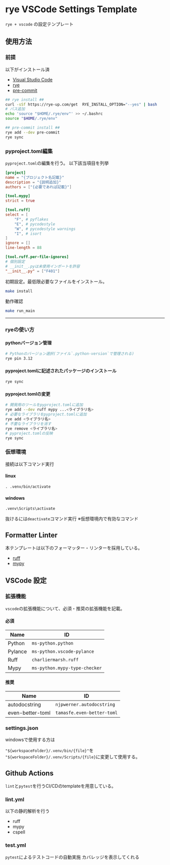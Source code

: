 # rye VSCode Settings Template

`rye + vscode` の設定テンプレート

## 使用方法

### 前提

以下がインストール済

- [Visual Studio Code](https://code.visualstudio.com/)
- [rye](https://github.com/mitsuhiko/rye)
- [pre-commit](https://pre-commit.com/index.html)

```bash
## rye install ##
curl -sSf https://rye-up.com/get  RYE_INSTALL_OPTION="--yes" | bash
# パス追加
echo 'source "$HOME/.rye/env"' >> ~/.bashrc
source "$HOME/.rye/env"

## pre-commit install ##
rye add --dev pre-commit
rye sync
```

### pyproject.toml編集

`pyproject.toml`の編集を行う。
以下該当項目を列挙

```toml
[project]
name = "{プロジェクト名記載}"
description = "{説明追加}"
authors = ["{必要であれば記載}"]

[tool.mypy]
strict = true

[tool.ruff]
select = [
    "F", # pyflakes
    "E", # pycodestyle
    "W", # pycodestyle warnings
    "I", # isort
]
ignore = []
line-length = 88

[tool.ruff.per-file-ignores]
# 個別設定
# __init__.pyは未使用インポートを許容
"__init__.py" = ["F401"]
```

初期設定。最低限必要なファイルをインストール。

```bash
make install
```

動作確認

```bash
make run_main
```

---

### ryeの使い方

#### pythonバージョン管理

```bash
# Pythonのバージョン選択(ファイル`.python-version`で管理される)
rye pin 3.12
```

#### pyproject.tomlに記述されたパッケージのインストール

```bash
rye sync
```

#### pyproject.tomlの変更

```bash
# 開発用のツールをpyproject.tomlに追加
rye add --dev ruff mypy ...<ライブラリ名>
# 必要なライブラリをpyproject.tomlに追加
rye add <ライブラリ名>
# 不要なライブラリを消す
rye remove <ライブラリ名>
# pyproject.tomlの反映
rye sync
```

### 仮想環境

接続は以下コマンド実行

#### linux

`. .venv/bin/activate`

#### windows

`.venv\Scripts\activate`

抜けるには`deactivate`コマンド実行
※仮想環境内で有効なコマンド

## Formatter Linter

本テンプレートは以下のフォーマッター・リンターを採用している。

- [ruff](https://github.com/astral-sh/ruff)
- [mypy](https://github.com/python/mypy)

## VSCode 設定

### 拡張機能

`vscode`の拡張機能について、必須・推奨の拡張機能を記載。

#### 必須

| Name    | ID                            |
| ------- | ----------------------------- |
| Python  | `ms-python.python`            |
| Pylance | `ms-python.vscode-pylance`    |
| Ruff    | `charliermarsh.ruff`          |
| Mypy    | `ms-python.mypy-type-checker` |

#### 推奨

| Name             | ID                         |
| ---------------- | -------------------------- |
| autodocstring    | `njpwerner.autodocstring`  |
| even-better-toml | `tamasfe.even-better-toml` |

### settings.json

windowsで使用する方は

`"${workspaceFolder}/.venv/bin/{file}"`を
`"${workspaceFolder}/.venv/Scripts/{file}`に変更して使用する。

## Github Actions

`lint`と`pytest`を行うCI/CDのtemplateを用意している。

### lint.yml

以下の静的解析を行う

- ruff
- mypy
- cspell

### test.yml

`pytest`によるテストコードの自動実施
カバレッジを表示してくれる
